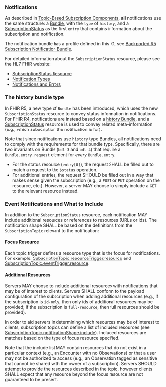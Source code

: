 ### Notifications

As described in [Topic-Based Subscription Components](components.html#subscription-notifications), **all** notifications use the same structure: a [Bundle](http://hl7.org/fhir/bundle.html), with the `type` of `history`, and a [SubscriptionStatus](http://hl7.org/fhir/subscriptionstatus.html) as the first `entry` that contains information about the subscription and notification.

The notification bundle has a profile defined in this IG, see [Backported R5 Subscription Notification Bundle](StructureDefinition-backport-subscription-notification.html).

For detailed information about the `SubscriptionStatus` resource, please see the HL7 FHIR website:
* [SubscriptionStatus Resource](http://hl7.org/fhir/subscriptionstatus.html)
* [Notification Types](http://hl7.org/fhir/subscriptionstatus.html#notification-types)
* [Notifications and Errors](http://hl7.org/fhir/subscriptionstatus.html#errors)

### The history bundle type

In FHIR R5, a new type of `Bundle` has been introduced, which uses the new `SubscriptionStatus` resource to convey status information in notifications.  For FHIR R4, notifications are instead based on a [history Bundle](http://hl7.org/fhir/bundle.html#history), and a [SubscriptionStatus](http://hl7.org/fhir/subscriptionstatus.html) resource is used to convey related meta-information (e.g., which subscription the notification is for).

Note that since notifications use `history` type Bundles, all notifications need to comply with the requirements for that bundle type.  Specifically, there are two invariants on Bundle (`bdl-3` and `bdl-4`) that require a `Bundle.entry.request` element for *every* `Bundle.entry`.
* For the status resource (`entry[0]`), the request SHALL be filled out to match a request to the `$status` operation.
* For additional entries, the request SHOULD be filled out in a way that makes sense given the subscription (e.g., a `POST` or `PUT` operation on the resource, etc.).  However, a server MAY choose to simply include a `GET` to the relevant resource instead.

### Event Notifications and What to Include

In addition to the `SubscriptionStatus` resource, each notification MAY include additional resources or references to resources (URLs or ids).  The notification shape SHALL be based on the definitions from the `SubscriptionTopic` relevant to the notification:

#### Focus Resource

Each topic trigger defines a resource type that is the focus for notifications.  For example: [SubscriptionTopic.resourceTrigger.resource](http://hl7.org/fhir/subscriptiontopic-definitions.html#SubscriptionTopic.resourceTrigger.resource) and [SubscriptionTopic.eventTrigger.resource](http://hl7.org/fhir/subscriptiontopic-definitions.html#SubscriptionTopic.eventTrigger.resource).

#### Additional Resources

Servers MAY choose to include additional resources with notifications that may be of interest to clients.  Servers SHALL conform to the payload configuration of the subscription when adding additional resources (e.g., if the subscription is `id-only`, then only ids of additional resources may be provided; if the subscription is `full-resource`, then full resources should be provided).

In order to aid servers in determining which resources may be of interest to clients, subscription topics can define a list of included resources (see [SubscriptionTopic.notificationShape.include](http://hl7.org/fhir/subscriptiontopic-definitions.html#SubscriptionTopic.notificationShape.include)).  Included resources are matches based on the type of focus resource specified.

Note that the include list MAY contain resources that do not exist in a particular context (e.g., an Encounter with no Observations) or that a user may not be authorized to access (e.g., an Observation tagged as sensitive that cannot be shared with the owner of a subscription).  Servers SHOULD attempt to provide the resources described in the topic, however clients SHALL expect that any resource beyond the focus resource are not guaranteed to be present.

